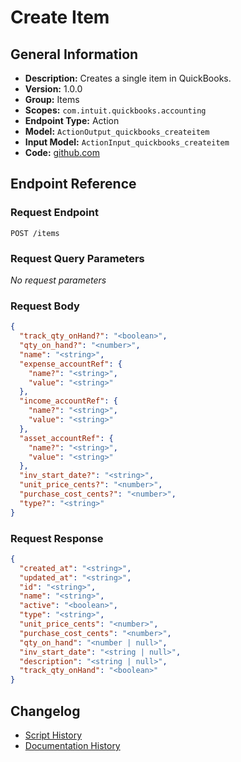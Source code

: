 <!-- BEGIN GENERATED CONTENT -->
# Create Item

## General Information

- **Description:** Creates a single item in QuickBooks.
- **Version:** 1.0.0
- **Group:** Items
- **Scopes:** `com.intuit.quickbooks.accounting`
- **Endpoint Type:** Action
- **Model:** `ActionOutput_quickbooks_createitem`
- **Input Model:** `ActionInput_quickbooks_createitem`
- **Code:** [github.com](https://github.com/NangoHQ/integration-templates/tree/main/integrations/quickbooks/actions/create-item.ts)


## Endpoint Reference

### Request Endpoint

`POST /items`

### Request Query Parameters

_No request parameters_

### Request Body

```json
{
  "track_qty_onHand?": "<boolean>",
  "qty_on_hand?": "<number>",
  "name": "<string>",
  "expense_accountRef": {
    "name?": "<string>",
    "value": "<string>"
  },
  "income_accountRef": {
    "name?": "<string>",
    "value": "<string>"
  },
  "asset_accountRef": {
    "name?": "<string>",
    "value": "<string>"
  },
  "inv_start_date?": "<string>",
  "unit_price_cents?": "<number>",
  "purchase_cost_cents?": "<number>",
  "type?": "<string>"
}
```

### Request Response

```json
{
  "created_at": "<string>",
  "updated_at": "<string>",
  "id": "<string>",
  "name": "<string>",
  "active": "<boolean>",
  "type": "<string>",
  "unit_price_cents": "<number>",
  "purchase_cost_cents": "<number>",
  "qty_on_hand": "<number | null>",
  "inv_start_date": "<string | null>",
  "description": "<string | null>",
  "track_qty_onHand": "<boolean>"
}
```

## Changelog

- [Script History](https://github.com/NangoHQ/integration-templates/commits/main/integrations/quickbooks/actions/create-item.ts)
- [Documentation History](https://github.com/NangoHQ/integration-templates/commits/main/integrations/quickbooks/actions/create-item.md)

<!-- END  GENERATED CONTENT -->

